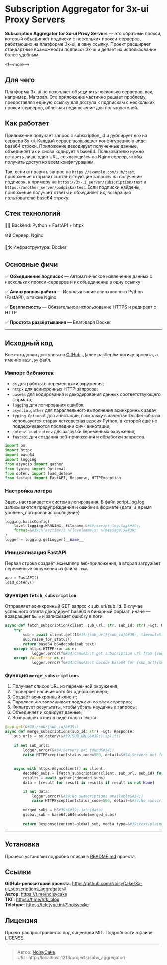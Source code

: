 # Subscription Aggregator for 3x-ui Proxy Servers


**Subscription Aggregator for 3x-ui Proxy Servers** — это обратный прокси, который объединяет подписки с нескольких прокси-серверов, работающих на платформе 3x-ui, в одну ссылку. Проект расширяет стандартные возможности подписок 3x-ui и делает их использование более удобным.

&lt;!--more--&gt;

## Для чего
Платформа 3x-ui не позволяет объединить несколько серверов, как, например, Marzban. Это приложение частично решает проблему, предоставляя единую ссылку для доступа к подпискам с нескольких прокси-серверов, облегчая подключение для пользователей.

## Как работает
Приложение получает запрос с subscription_id и дублирует его на сервера 3x-ui. Каждый сервер возвращает конфигурацию в виде base64 строки. Приложение декодирует полученные данные, объединяет их и снова кодирует в base64. Пользователю нужно вставить лишь один URL, ссылающийся на Nginx сервер, чтобы получить доступ ко всем конфигурациям.

Так, если отправить запрос на `https://example.com/sub/test`, приложение отправит соответствующие запросы на получение подписок, к примеру на `https://3x-ui_server/subscription/test` и `https://another_server/podpiska/test`. Если подписки найдены, приложение получает ответы и объединяет их, возвращая пользователю base64 строку.

## Стек технологий
🐍🚀 Backend: Python &#43; FastAPI &#43; httpx  

🌐🔒 Сервер: Nginx  

🐳🛠️ Инфраструктура: Docker

## Основные фичи
✅ **Объединение подписок** — Автоматическое извлечение данных с нескольких прокси-серверов и их объединение в одну ссылку

✅ **Асинхронная работа** — Использование асинхронного Python (FastAPI), а также Nginx

✅ **Безопасность** — Обязательное использование HTTPS и редирект с HTTP

✅ **Простота развёртывания** — Благодаря Docker

---
## Исходный код
Все исходники доступны на [GitHub](https://github.com/NoisyCake/3x-ui_subscriptions_aggregator#). Далее разберём логику проекта, а именно `main.py` файл.

### Импорт библиотек  
- `os` для работы с переменными окружения; 
- `httpx` для асинхронных HTTP-запросов;
- `base64` для кодирования и декодирования данных соответствующего формата;
- `logging` для логирования ошибок;
- `asyncio.gather` для параллельного выполнения асинхронных задач;
- `typing.Optional` для аннотации, поскольку в качестве Docker-образа используется старая легковесная версия Python, в которой ещё не поддерживаются последнии фичи аннотации;
- `dotenv.load_dotenv` для загрузки переменных окружения;
- `fastapi` для создания веб-приложения и обработки запросов.

```py
import os
import httpx
import base64
import logging
from asyncio import gather
from typing import Optional
from dotenv import load_dotenv
from fastapi import FastAPI, Response, HTTPException
```

### Настройка логера  
Здесь настраивается система логирования. В файл script_log.log записываются предупреждения и ошибки в формате {дата_и_время уровень_логирования сообщение}
```py
logging.basicConfig(
    level=logging.WARNING, filename=&#39;script_log.log&#39;,
    format=&#39;%(asctime)s %(levelname)s: %(message)s&#39;
)
logger = logging.getLogger(__name__)
```

### Инициализация FastAPI  
Первая строка создаёт экземпляр веб-приложения, а вторая загружает переменные окружения из файла `.env`.
```py
app = FastAPI()
load_dotenv()
```

### Функция `fetch_subscription`
Отправляет асинхронный GET-запрос к sub_url/sub_id. В случае успешного ответа декодирует base64 в бинарный формат, иначе — возвращает `None` и записывает ошибку в логи.
```py
async def fetch_subscription(client, sub_url: str, sub_id: str) -&gt; Optional[bytes]:
    try:
        sub = await client.get(f&#39;{sub_url}{sub_id}&#39;, timeout=5)
        sub.raise_for_status()
        return base64.b64decode(sub.text)
    except httpx.HTTPError as e:
            logger.error(f&#34;Can&#39;t get subscription url from {sub_url}{sub_id}: {str(e)}&#34;)
    except ValueError as e:
            logger.error(f&#34;Can&#39;t decode base64 for {sub_url}{sub_id}: {str(e)}&#34;)
```

### Функция `merge_subscriptions`
1. Получает список URL из переменной окружения;
1. Проверяет наличие хотя бы одного сервера;
1. Создаёт асинхронный клиент;
1. Параллельно запрашивает подписки со всех серверов;
1. Фильтрует результаты, чтобы убрать неудачные запросы;
1. Объединяет и кодирует данные;
1. Возвращает ответ в виде голого текста.
```py
@app.get(&#39;/sub/{sub_id}&#39;)
async def merge_subscriptions(sub_id: str) -&gt; Response:
    sub_urls = os.getenv(&#39;SUB_URLS&#39;).split()
    
    if not sub_urls:
        logger.error(&#34;Servers not found&#34;)
        raise HTTPException(status_code=500, detail=&#34;Servers not found&#34;)
    
    
    async with httpx.AsyncClient() as client:
        decoded_subs = [fetch_subscription(client, sub_url, sub_id) for sub_url in sub_urls]
        results = await gather(*decoded_subs)
        data = [result for result in results if result is not None]
        
        if not data:
            logger.error(&#34;No subscriptions available&#34;)
            raise HTTPException(status_code=500, detail=&#34;No subscriptions available&#34;)    
        
        merged_subs = b&#39;&#39;.join(data)
        global_sub = base64.b64encode(merged_subs)
        
        return Response(content=global_sub, media_type=&#39;text/plain&#39;)
```

---
## Установка
Процесс установки подробно описан в [README.md](https://github.com/NoisyCake/3x-ui_subscriptions_aggregator#) проекта.

## Ссылки
**GitHub-репозиторий проекта**: https://github.com/NoisyCake/3x-ui_subscriptions_aggregator#  
**Автор**: https://t.me/noisycake  
**ТКГ**: https://t.me/hfk_blog  
**Teletype**: https://teletype.in/@noisycake

## Лицензия
Проект распространяется под лицензией MIT. Подробности в файле [LICENSE](https://github.com/NoisyCake/3x-ui_subscriptions_aggregator/blob/main/LICENSE).

---

> Автор: [NoisyCake](https://t.me/noisycake)  
> URL: http://localhost:1313/projects/subs_aggregator/  

